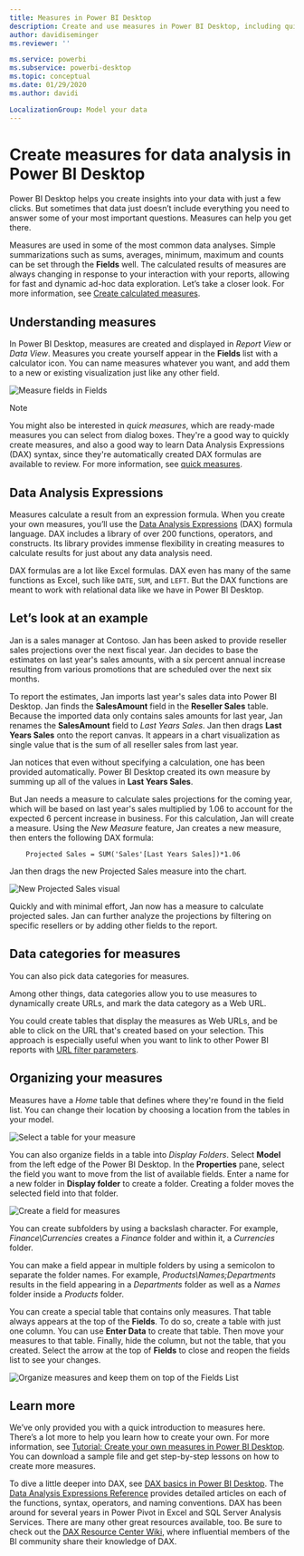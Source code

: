 ```yaml
---
title: Measures in Power BI Desktop
description: Create and use measures in Power BI Desktop, including quick measures and DAX syntax
author: davidiseminger
ms.reviewer: ''

ms.service: powerbi
ms.subservice: powerbi-desktop
ms.topic: conceptual
ms.date: 01/29/2020
ms.author: davidi

LocalizationGroup: Model your data
---
```

# Create measures for data analysis in Power BI Desktop

Power BI Desktop helps you create insights into your data with just a few clicks. But sometimes that data just doesn’t include everything you need to answer some of your most important questions. Measures can help you get there.

Measures are used in some of the most common data analyses. Simple summarizations such as sums, averages, minimum, maximum and counts can be set through the **Fields** well. The calculated results of measures are always changing in response to your interaction with your reports, allowing for fast and dynamic ad-hoc data exploration. Let’s take a closer look. For more information, see [Create calculated measures](/learn/modules/model-data-power-bi/4b-create-calculated-measures).

## Understanding measures

In Power BI Desktop, measures are created and displayed in *Report View* or *Data View*. Measures you create yourself appear in the **Fields** list with a calculator icon. You can name measures whatever you want, and add them to a new or existing visualization just like any other field.

![Measure fields in Fields](media/desktop-measures/measuresinpbid_measinfieldlist.png)

> [!NOTE]
> You might also be interested in *quick measures*, which are ready-made measures you can select from dialog boxes. They're a good way to quickly create measures, and also a good way to learn Data Analysis Expressions (DAX) syntax, since they're automatically created DAX formulas are available to review. For more information, see [quick measures](desktop-quick-measures.md).
> 
> 

## Data Analysis Expressions

Measures calculate a result from an expression formula. When you create your own measures, you’ll use the [Data Analysis Expressions](/dax/) (DAX) formula language. DAX includes a library of over 200 functions, operators, and constructs. Its library provides immense flexibility in creating measures to calculate results for just about any data analysis need.

DAX formulas are a lot like Excel formulas. DAX even has many of the same functions as Excel, such like `DATE`, `SUM`, and `LEFT`. But the DAX functions are meant to work with relational data like we have in Power BI Desktop.

## Let’s look at an example

Jan is a sales manager at Contoso. Jan has been asked to provide reseller sales projections over the next fiscal year. Jan decides to base the estimates on last year's sales amounts, with a six percent annual increase resulting from various promotions that are scheduled over the next six months.

To report the estimates, Jan imports last year's sales data into Power BI Desktop. Jan finds the **SalesAmount** field in the **Reseller Sales** table. Because the imported data only contains sales amounts for last year, Jan renames the **SalesAmount** field to *Last Years Sales*. Jan then drags **Last Years Sales** onto the report canvas. It appears in a chart visualization as single value that is the sum of all reseller sales from last year.

Jan notices that even without specifying a calculation, one has been provided automatically. Power BI Desktop created its own measure by summing up all of the values in **Last Years Sales**.

But Jan needs a measure to calculate sales projections for the coming year, which will be based on last year's sales multiplied by 1.06 to account for the expected 6 percent increase in business. For this calculation, Jan will create a measure. Using the *New Measure* feature, Jan creates a new measure, then enters the following DAX formula:

```dax
    Projected Sales = SUM('Sales'[Last Years Sales])*1.06
```

Jan then drags the new Projected Sales measure into the chart.

![New Projected Sales visual](media/desktop-measures/measuresinpbid_lastyearsales.png)

Quickly and with minimal effort, Jan now has a measure to calculate projected sales. Jan can further analyze the projections by filtering on specific resellers or by adding other fields to the report.

## Data categories for measures

You can also pick data categories for measures.

Among other things, data categories allow you to use measures to dynamically create URLs, and mark the data category as a Web URL.

You could create tables that display the measures as Web URLs, and be able to click on the URL that's created based on your selection. This approach is especially useful when you want to link to other Power BI reports with [URL filter parameters](../collaborate-share/service-url-filters.md).

## Organizing your measures

Measures have a *Home* table that defines where they're found in the field list. You can change their location by choosing a location from the tables in your model.

![Select a table for your measure](media/desktop-measures/measures-03.png)

You can also organize fields in a table into *Display Folders*. Select **Model** from the left edge of the Power BI Desktop. In the **Properties** pane, select the field you want to move from the list of available fields. Enter a name for a new folder in **Display folder** to create a folder. Creating a folder moves the selected field into that folder.

![Create a field for measures](media/desktop-measures/measures-04.gif)

You can create subfolders by using a backslash character. For example, *Finance\Currencies* creates a *Finance* folder and within it, a *Currencies* folder.

You can make a field appear in multiple folders by using a semicolon to separate the folder names. For example, *Products\Names;Departments* results in the field appearing in a *Departments* folder as well as a *Names* folder inside a *Products* folder.

You can create a special table that contains only measures. That table always appears at the top of the **Fields**. To do so, create a table with just one column. You can use **Enter Data** to create that table. Then move your measures to that table. Finally, hide the column, but not the table, that you created. Select the arrow at the top of **Fields** to close and reopen the fields list to see your changes.

![Organize measures and keep them on top of the Fields List](media/desktop-measures/measures-05.png)

## Learn more

We’ve only provided you with a quick introduction to measures here. There’s a lot more to help you learn how to create your own. For more information, see [Tutorial: Create your own measures in Power BI Desktop](desktop-tutorial-create-measures.md). You can download a sample file and get step-by-step lessons on how to create more measures.  

To dive a little deeper into DAX, see [DAX basics in Power BI Desktop](desktop-quickstart-learn-dax-basics.md). The [Data Analysis Expressions Reference](/dax/) provides detailed articles on each of the functions, syntax, operators, and naming conventions. DAX has been around for several years in Power Pivot in Excel and SQL Server Analysis Services. There are many other great resources available, too. Be sure to check out the [DAX Resource Center Wiki](https://social.technet.microsoft.com/wiki/contents/articles/1088.dax-resource-center.aspx), where influential members of the BI community share their knowledge of DAX.
